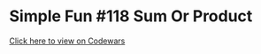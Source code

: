 # Simple Fun #118 Sum Or Product
[Click here to view on Codewars](https://codewars.com/kata/589d581680458f695200008e)